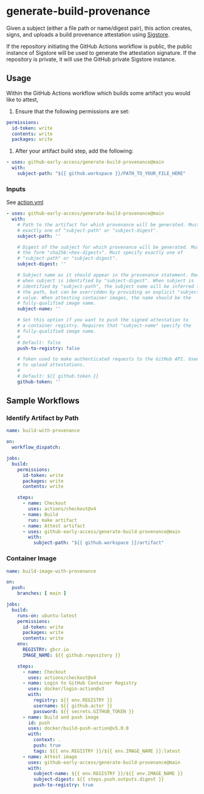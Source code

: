 # generate-build-provenance

Given a subject (either a file path or name/digest pair), this action creates,
signs, and uploads a build provenance attestation using [Sigstore][1].

If the repository initiating the GitHub Actions workflow is public, the public
instance of Sigstore will be used to generate the attestation signature. If the
repository is private, it will use the GitHub private Sigstore instance.

## Usage

Within the GitHub Actions workflow which builds some artifact you would like to attest,

1. Ensure that the following permissions are set:

```yaml
permissions:
  id-token: write
  contents: write
  packages: write
```

1. After your artifact build step, add the following:

```yaml
- uses: github-early-access/generate-build-provenance@main
  with:
    subject-path: "${{ github.workspace }}/PATH_TO_YOUR_FILE_HERE"
```

### Inputs

See [action.yml](action.yml)

```yaml
- uses: github-early-access/generate-build-provenance@main
  with:
    # Path to the artifact for which provenance will be generated. Must specify
    # exactly one of "subject-path" or "subject-digest".
    subject-path: ''

    # Digest of the subject for which provenance will be generated. Must be in
    # the form "sha256:<hex-digest>". Must specify exactly one of
    # "subject-path" or "subject-digest".
    subject-digest: ''

    # Subject name as it should appear in the provenance statement. Required
    # when subject is identified by "subject-digest". When subject is
    # identified by "subject-path", the subject name will be inferred from
    # the path, but can be overridden by providing an explicit "subject-name"
    # value. When attesting container images, the name should be the
    # fully-qualified image name.
    subject-name: ''

    # Set this option if you want to push the signed attestation to
    # a container registry. Requires that "subject-name" specify the
    # fully-qualified image name.
    #
    # Default: false
    push-to-registry: false

    # Token used to make authenticated requests to the GitHub API. Used
    # to upload attestations.
    #
    # Default: ${{ github.token }}
    github-token: ''
```

## Sample Workflows

### Identify Artifact by Path

```yaml
name: build-with-provenance

on:
  workflow_dispatch:

jobs:
  build:
    permissions:
      id-token: write
      packages: write
      contents: write

    steps:
      - name: Checkout
        uses: actions/checkout@v4
      - name: Build
        run: make artifact
      - name: Attest artifact
      - uses: github-early-access/generate-build-provenance@main
        with:
          subject-path: "${{ github.workspace }}/artifact"
```

### Container Image

```yaml
name: build-image-with-provenance

on:
  push:
    branches: [ main ]

jobs:
  build:
    runs-on: ubuntu-latest
    permissions:
      id-token: write
      packages: write
      contents: write
    env:
      REGISTRY: ghcr.io
      IMAGE_NAME: ${{ github.repository }}

    steps:
      - name: Checkout
        uses: actions/checkout@v4
      - name: Login to GitHub Container Registry
        uses: docker/login-action@v3
        with:
          registry: ${{ env.REGISTRY }}
          username: ${{ github.actor }}
          password: ${{ secrets.GITHUB_TOKEN }}
      - name: Build and push image
        id: push
        uses: docker/build-push-action@v5.0.0
        with:
          context: .
          push: true
          tags: ${{ env.REGISTRY }}/${{ env.IMAGE_NAME }}:latest
      - name: Attest image
        uses: github-early-access/generate-build-provenance@main
        with:
          subject-name: ${{ env.REGISTRY }}/${{ env.IMAGE_NAME }}
          subject-digest: ${{ steps.push.outputs.digest }}
          push-to-registry: true
```

[1]: https://www.sigstore.dev/
